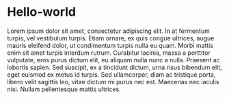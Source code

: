# Hello-world

Lorem ipsum dolor sit amet, consectetur adipiscing elit. In at fermentum turpis, vel vestibulum turpis. Etiam ornare, ex quis congue ultrices, augue mauris eleifend dolor, ut condimentum turpis nulla eu quam. Morbi mattis enim sit amet turpis interdum rutrum. Curabitur lacinia, massa a porttitor vulputate, eros purus dictum elit, eu aliquam nulla nunc a nulla. Praesent ac lobortis sapien. Sed suscipit, ex a tincidunt dictum, urna risus bibendum elit, eget euismod ex metus id turpis. Sed ullamcorper, diam ac tristique porta, libero velit sagittis leo, vitae dictum mi purus nec est. Maecenas nec iaculis nisi. Nullam pellentesque mattis ultrices.
